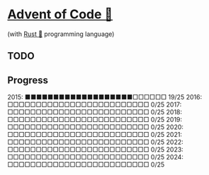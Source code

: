 # [Advent of Code 🎄](https://adventofcode.com/) 
(with [Rust 🦀](https://www.rust-lang.org/) programming language)

## TODO

## Progress

2015: ■■■■■■■■■■■■■■■■■■■□□□□□□ 19/25
2016: □□□□□□□□□□□□□□□□□□□□□□□□□ 0/25
2017: □□□□□□□□□□□□□□□□□□□□□□□□□ 0/25
2018: □□□□□□□□□□□□□□□□□□□□□□□□□ 0/25
2019: □□□□□□□□□□□□□□□□□□□□□□□□□ 0/25
2020: □□□□□□□□□□□□□□□□□□□□□□□□□ 0/25
2021: □□□□□□□□□□□□□□□□□□□□□□□□□ 0/25
2022: □□□□□□□□□□□□□□□□□□□□□□□□□ 0/25
2023: □□□□□□□□□□□□□□□□□□□□□□□□□ 0/25
2024: □□□□□□□□□□□□□□□□□□□□□□□□□ 0/25